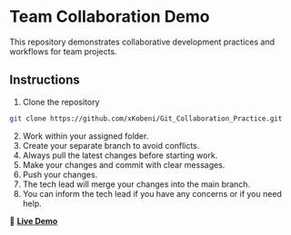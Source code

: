 
# Team Collaboration Demo

This repository demonstrates collaborative development practices and workflows for team projects.

## Instructions

1. Clone the repository
```bash
git clone https://github.com/xKobeni/Git_Collaboration_Practice.git
```
2. Work within your assigned folder. 
3. Create your separate branch to avoid conflicts.
4. Always pull the latest changes before starting work.
6. Make your changes and commit with clear messages.
7. Push your changes.
8. The tech lead will merge your changes into the main branch.
9. You can inform the tech lead if you have any concerns or if you need help.

🔗 **[Live Demo](https://xkobeni.github.io/Git_Collaboration_Practice/)**
